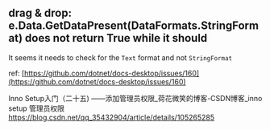 ## drag & drop: e.Data.GetDataPresent(DataFormats.StringFormat) does not return True while it should 

It seems it needs to check for the `Text` format and not `StringFormat`

ref: [https://github.com/dotnet/docs-desktop/issues/160](https://github.com/dotnet/docs-desktop/issues/160)



Inno Setup入门（二十五) ——添加管理员权限_荷花微笑的博客-CSDN博客_inno setup 管理员权限
https://blog.csdn.net/qq_35432904/article/details/105265285